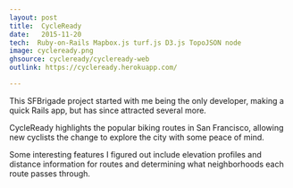 ```yaml
---
layout: post
title:  CycleReady
date:   2015-11-20
tech:  Ruby-on-Rails Mapbox.js turf.js D3.js TopoJSON node
image: cycleready.png
ghsource: cycleready/cycleready-web
outlink: https://cycleready.herokuapp.com/

---
```

This SFBrigade project started with me being the only developer, making a quick Rails app, but has since attracted several more.

CycleReady highlights the popular biking routes in San Francisco, allowing new cyclists the change to explore the city with some peace of mind.

Some interesting features I figured out include elevation profiles and distance information for routes and determining what neighborhoods each route passes through.
